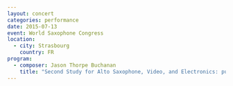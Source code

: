 ```yaml
---
layout: concert
categories: performance
date: 2015-07-13
event: World Saxophone Congress
location:
  - city: Strasbourg
    country: FR
program:
  - composer: Jason Thorpe Buchanan
    title: "Second Study for Alto Saxophone, Video, and Electronics: pulp"
---
```

